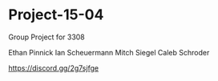 # Project-15-04
Group Project for 3308

Ethan Pinnick
Ian Scheuermann
Mitch Siegel
Caleb Schroder

https://discord.gg/2g7sjfge
